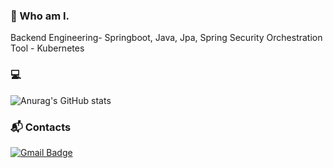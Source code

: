 ### 👋 Who am I.
Backend Engineering- Springboot, Java, Jpa, Spring Security
Orchestration Tool - Kubernetes

### :computer:
![Anurag's GitHub stats](https://github-readme-stats.vercel.app/api?username=사용자ID&show_icons=true&theme=radical)

<!--  Most Used Languages -->
<!-- [![Top Langs](https://github-readme-stats.vercel.app/api/top-langs/?username=limheonjun&hide=html,css)](https://github.com/limheonjun/github-readme-stats) -->

### :mailbox_with_mail: Contacts
[![Gmail Badge](https://img.shields.io/badge/-Gmail-d14836?style=flat-square&logo=Gmail&logoColor=white&link=mailto:jumong4000@gmail.com)](mailto:jumong4000@gmail.com)

